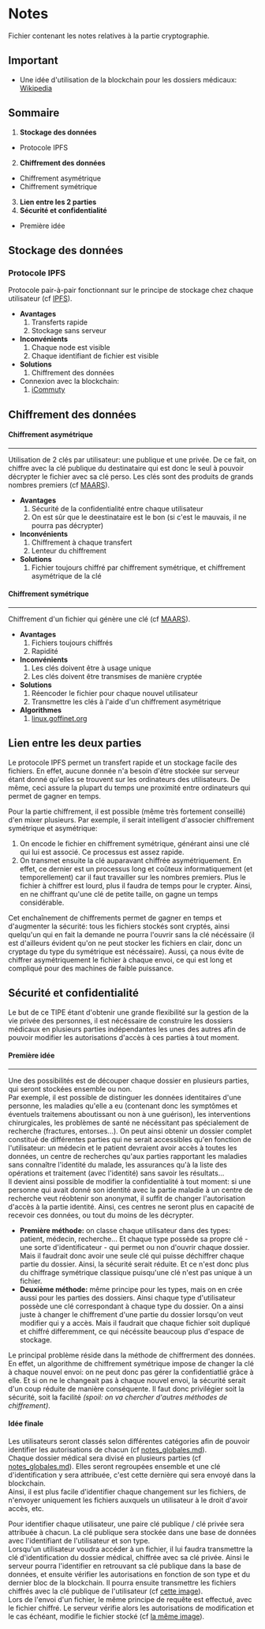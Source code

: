 # Notes
Fichier contenant les notes relatives à la partie cryptographie.

## Important

* Une idée d'utilisation de la blockchain pour les dossiers médicaux: [Wikipedia](https://en.wikipedia.org/wiki/Privacy_and_blockchain#Health_care_records)




## Sommaire

1. __Stockage des données__
  * Protocole IPFS
2. __Chiffrement des données__
  * Chiffrement asymétrique
  * Chiffrement symétrique
3. __Lien entre les 2 parties__
4. __Sécurité et confidentialité__
  * Première idée


## Stockage des données

### Protocole IPFS
Protocole pair-à-pair fonctionnant sur le principe de stockage chez chaque utilisateur (cf [IPFS](https://ipfs.io/)).
* __Avantages__
  1. Transferts rapide
  2. Stockage sans serveur
* __Inconvénients__
  1. Chaque node est visible
  2. Chaque identifiant de fichier est visible
* __Solutions__
  1. Chiffrement des données
* Connexion avec la blockchain:
  1. [iCommuty](https://icommunity.io/en/what-is-ifps-the-hard-drive-for-blockchain/)



## Chiffrement des données

#### Chiffrement asymétrique
---
Utilisation de 2 clés par utilisateur: une publique et une privée. De ce fait, on chiffre avec la clé publique du destinataire qui est donc le seul à pouvoir décrypter le fichier avec sa clé perso. Les clés sont des produits de grands nombres premiers (cf [MAARS](https://maaars.fr/cryptographie-quelques-bases/)).
* __Avantages__
    1. Sécurité de la confidentialité entre chaque utilisateur
    2. On est sûr que le deestinataire est le bon (si c'est le mauvais, il ne pourra pas décrypter)
* __Inconvénients__
    1. Chiffrement à chaque transfert
    2. Lenteur du chiffrement
* __Solutions__
    1. Fichier toujours chiffré par chiffrement symétrique, et chiffrement asymétrique de la clé

#### Chiffrement symétrique
---
Chiffrement d'un fichier qui génère une clé (cf [MAARS](https://maaars.fr/cryptographie-quelques-bases/)).
* __Avantages__
    1. Fichiers toujours chiffrés
    2. Rapidité
* __Inconvénients__
    1. Les clés doivent être à usage unique
    2. Les clés doivent être transmises de manière cryptée
* __Solutions__
    1. Réencoder le fichier pour chaque nouvel utilisateur
    2. Transmettre les clés à l'aide d'un chiffrement asymétrique
* __Algorithmes__
    1. [linux.goffinet.org](https://linux.goffinet.org/administration/confidentialite/chiffrement-symetrique)


## Lien entre les deux parties
Le protocole IPFS permet un transfert rapide et un stockage facile des fichiers. En effet, aucune donnée n'a besoin d'être stockée sur serveur étant donné qu'elles se trouvent sur les ordinateurs des utilisateurs. De même, ceci assure la plupart du temps une proximité entre ordinateurs qui permet de gagner en temps.

Pour la partie chiffrement, il est possible (même très fortement conseillé) d'en mixer plusieurs. Par exemple, il serait intelligent d'associer chiffrement symétrique et asymétrique:

  1. On encode le fichier en chiffrement symétrique, générant ainsi une clé qui lui est associé. Ce processus est assez rapide.
  2. On transmet ensuite la clé auparavant chiffrée asymétriquement. En effet, ce dernier est un processus long et coûteux informatiquement (et temporellement) car il faut travailler sur les nombres premiers. Plus le fichier à chiffrer est lourd, plus il faudra de temps pour le crypter. Ainsi, en ne chiffrant qu'une clé de petite taille, on gagne un temps considérable.  

Cet enchaînement de chiffrements permet de gagner en temps et d'augmenter la sécurité: tous les fichiers stockés sont cryptés, ainsi quelqu'un qui en fait la demande ne pourra l'ouvrir sans la clé nécéssaire (il est d'ailleurs évident qu'on ne peut stocker les fichiers en clair, donc un cryptage du type du symétrique est nécéssaire). Aussi, ça nous évite de chiffrer asymétriquement le fichier à chaque envoi, ce qui est long et compliqué pour des machines de faible puissance.


## Sécurité et confidentialité
Le but de ce TIPE étant d'obtenir une grande flexibilité sur la gestion de la vie privée des personnes, il est nécéssaire de construire les dossiers médicaux en plusieurs parties indépendantes les unes des autres afin de pouvoir modifier les autorisations d'accès à ces parties à tout moment.

#### Première idée
---
Une des possibilités est de découper chaque dossier en plusieurs parties, qui seront stockées ensemble ou non.  
Par exemple, il est possible de distinguer les données identitaires d'une personne, les maladies qu'elle a eu (contenant donc les symptômes et éventuels traitemens aboutissant ou non à une guérison), les interventions chirurgicales, les problèmes de santé ne nécéssitant pas spécialement de recherche (fractures, entorses...). On peut ainsi obtenir un dossier complet constitué de différentes parties qui ne serait accessibles qu'en fonction de l'utilisateur: un médecin et le patient devraient avoir accès à toutes les données, un centre de recherches qu'aux parties rapportant les maladies sans connaître l'identité du malade, les assurances qu'à la liste des opérations et traitement (avec l'identité) sans savoir les résultats...  
Il devient ainsi possible de modifier la confidentialité à tout moment: si une personne qui avait donné son identité avec la partie maladie à un centre de recherche veut réobtenir son anonymat, il suffit de changer l'autorisation d'accès à la partie identité. Ainsi, ces centres ne seront plus en capacité de recevoir ces données, ou tout du moins de les décrypter.  

* __Première méthode:__ on classe chaque utilisateur dans des types: patient, médecin, recherche... Et chaque type possède sa propre clé - une sorte d'identificateur - qui permet ou non d'ouvrir chaque dossier. Mais il faudrait donc avoir une seule clé qui puisse déchiffrer chaque partie du dossier. Ainsi, la sécurité serait réduite. Et ce n'est donc plus du chiffrage symétrique classique puisqu'une clé n'est pas unique à un fichier.
* __Deuxième méthode:__ même principe pour les types, mais on en crée aussi pour les parties des dossiers. Ainsi chaque type d'utilisateur possède une clé correspondant à chaque type du dossier. On a ainsi juste à changer le chiffrement d'une partie du dossier lorsqu'on veut modifier qui y a accès. Mais il faudrait que chaque fichier soit dupliqué et chiffré differemment, ce qui nécéssite beaucoup plus d'espace de stockage.

Le principal problème réside dans la méthode de chiffrerment des données. En effet, un algorithme de chiffrement symétrique impose de changer la clé à chaque nouvel envoi: on ne peut donc pas gérer la confidentiatlié grâce à elle. Et si on ne le changeait pas à chaque nouvel envoi, la sécurité serait d'un coup réduite de manière conséquente. Il faut donc privilégier soit la sécurité, soit la facilité *(spoil: on va chercher d'autres méthodes de chiffrement)*.


#### Idée finale
Les utilisateurs seront classés selon différentes catégories afin de pouvoir identifier les autorisations de chacun (cf [notes_globales.md](../notes_globales.md)).  
Chaque dossier médical sera divisé en plusieurs parties (cf [notes_globales.md](../notes_globales.md)). Elles seront regroupées ensemble et une clé d'identification y sera attribuée, c'est cette dernière qui sera envoyé dans la blockchain.  
Ainsi, il est plus facile d'identifier chaque changement sur les fichiers, de n'envoyer uniquement les fichiers auxquels un utilisateur à le droit d'avoir accès, etc.  

Pour identifier chaque utilisateur, une paire clé publique / clé privée sera attribuée à chacun. La clé publique sera stockée dans une base de données avec l'identifiant de l'utilisateur et son type.  
Lorsqu'un utilisateur voudra accéder à un fichier, il lui faudra transmettre la clé d'identification du dossier médical, chiffrée avec sa clé privée. Ainsi le serveur pourra l'identifier en retrouvant sa clé publique dans la base de données, et ensuite vérifier les autorisations en fonction de son type et du dernier bloc de la blockchain. Il pourra ensuite transmettre les fichiers chiffrés avec la clé publique de l'utilisateur (cf [cette image](diagramme_requetes.jpeg)).  
Lors de l'envoi d'un fichier, le même principe de requête est effectué, avec le fichier chiffré. Le serveur vérifie alors les autorisations de modification et le cas échéant, modifie le fichier stocké (cf [la même image](diagramme_requetes.jpeg)).

